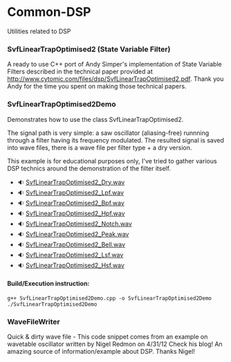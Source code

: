 # Common-DSP
Utilities related to DSP

### SvfLinearTrapOptimised2 (State Variable Filter)

A ready to use C++ port of Andy Simper's implementation of State Variable Filters described in the technical paper provided at http://www.cytomic.com/files/dsp/SvfLinearTrapOptimised2.pdf. Thank you Andy for the time you spent on making those technical papers.

### SvfLinearTrapOptimised2Demo

Demonstrates how to use the class SvfLinearTrapOptimised2.
 
The signal path is very simple: a saw oscillator (aliasing-free) runnning through a filter having its frequency modulated. 
The resulted signal is saved into wave files, there is a wave file per filter type + a dry version.
 
This example is for educational purposes only, I've tried to gather various DSP technics around the demonstration of the filter itself.

* :sound: [SvfLinearTrapOptimised2_Dry.wav](https://github.com/FredAntonCorvest/Common-DSP/blob/master/Filter/Data/SvfLinearTrapOptimised2_Dry.wav)
* :sound: [SvfLinearTrapOptimised2_Lpf.wav](https://github.com/FredAntonCorvest/Common-DSP/blob/master/Filter/Data/SvfLinearTrapOptimised2_Lpf.wav)
* :sound: [SvfLinearTrapOptimised2_Bpf.wav](https://github.com/FredAntonCorvest/Common-DSP/blob/master/Filter/Data/SvfLinearTrapOptimised2_Bpf.wav)
* :sound: [SvfLinearTrapOptimised2_Hpf.wav](https://github.com/FredAntonCorvest/Common-DSP/blob/master/Filter/Data/SvfLinearTrapOptimised2_Hpf.wav)
* :sound: [SvfLinearTrapOptimised2_Notch.wav](https://github.com/FredAntonCorvest/Common-DSP/blob/master/Filter/Data/SvfLinearTrapOptimised2_Notch.wav)
* :sound: [SvfLinearTrapOptimised2_Peak.wav](https://github.com/FredAntonCorvest/Common-DSP/blob/master/Filter/Data/SvfLinearTrapOptimised2_Peak.wav)
* :sound: [SvfLinearTrapOptimised2_Bell.wav](https://github.com/FredAntonCorvest/Common-DSP/blob/master/Filter/Data/SvfLinearTrapOptimised2_Bell.wav)
* :sound: [SvfLinearTrapOptimised2_Lsf.wav](https://github.com/FredAntonCorvest/Common-DSP/blob/master/Filter/Data/SvfLinearTrapOptimised2_Lsf.wav)
* :sound: [SvfLinearTrapOptimised2_Hsf.wav](https://github.com/FredAntonCorvest/Common-DSP/blob/master/Filter/Data/SvfLinearTrapOptimised2_Hsf.wav)

#### Build/Execution instruction:
    g++ SvfLinearTrapOptimised2Demo.cpp -o SvfLinearTrapOptimised2Demo
    ./SvfLinearTrapOptimised2Demo

### WaveFileWriter

Quick & dirty wave file - This code snippet comes from an example on wavetable oscillator written by Nigel Redmon on 4/31/12
Check his blog! An amazing source of information/example about DSP. Thanks Nigel!
